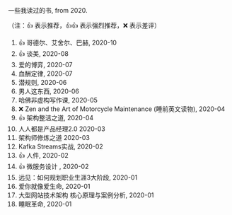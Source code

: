 一些我读过的书, from 2020.

（注：:+1: 表示推荐，:+1::+1: 表示强烈推荐，:x: 表示差评）

1. :+1: 哥德尔、艾舍尔、巴赫, 2020-10
1. :+1: 谈美, 2020-08
1. 爱的博弈, 2020-07
1. 血酬定律, 2020-07
1. 潜规则, 2020-06
1. 男人这东西, 2020-06
1. 哈佛非虚构写作课, 2020-05
1. :x: Zen and the Art of Motorcycle Maintenance (睡前英文读物), 2020-04
1. :+1: 架构整洁之道, 2020-04
1. 人人都是产品经理2.0 2020-03
1. 架构师修炼之道 2020-03
1. Kafka Streams实战, 2020-02
1. :+1: 人件, 2020-02
1. :+1: 微服务设计 , 2020-02
1. 远见：如何规划职业生涯3大阶段, 2020-01
1. 爱你就像爱生命, 2020-01
1. 大型网站技术架构 核心原理与案例分析, 2020-01
1. 睡眠革命, 2020-01

